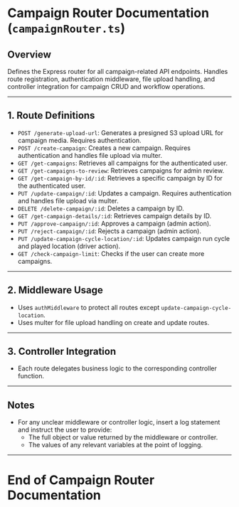 # Campaign Router Documentation (`campaignRouter.ts`)

## Overview
Defines the Express router for all campaign-related API endpoints. Handles route registration, authentication middleware, file upload handling, and controller integration for campaign CRUD and workflow operations.

---

## 1. Route Definitions
- `POST /generate-upload-url`: Generates a presigned S3 upload URL for campaign media. Requires authentication.
- `POST /create-campaign`: Creates a new campaign. Requires authentication and handles file upload via multer.
- `GET /get-campaigns`: Retrieves all campaigns for the authenticated user.
- `GET /get-campaigns-to-review`: Retrieves campaigns for admin review.
- `GET /get-campaign-by-id/:id`: Retrieves a specific campaign by ID for the authenticated user.
- `PUT /update-campaign/:id`: Updates a campaign. Requires authentication and handles file upload via multer.
- `DELETE /delete-campaign/:id`: Deletes a campaign by ID.
- `GET /get-campaign-details/:id`: Retrieves campaign details by ID.
- `PUT /approve-campaign/:id`: Approves a campaign (admin action).
- `PUT /reject-campaign/:id`: Rejects a campaign (admin action).
- `PUT /update-campaign-cycle-location/:id`: Updates campaign run cycle and played location (driver action).
- `GET /check-campaign-limit`: Checks if the user can create more campaigns.

---

## 2. Middleware Usage
- Uses `authMiddleware` to protect all routes except `update-campaign-cycle-location`.
- Uses multer for file upload handling on create and update routes.

---

## 3. Controller Integration
- Each route delegates business logic to the corresponding controller function.

---

## Notes
- For any unclear middleware or controller logic, insert a log statement and instruct the user to provide:
  - The full object or value returned by the middleware or controller.
  - The values of any relevant variables at the point of logging.

---

# End of Campaign Router Documentation 